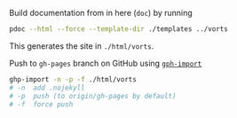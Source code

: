 
Build documentation from in here (`doc`) by running
```bash
pdoc --html --force --template-dir ./templates ../vorts
```

This generates the site in `./html/vorts`.

Push to `gh-pages` branch on GitHub using [`gph-import`](https://github.com/c-w/ghp-import)
```bash
ghp-import -n -p -f ./html/vorts
# -n  add .nojekyll
# -p  push (to origin/gh-pages by default)
# -f  force push
```
